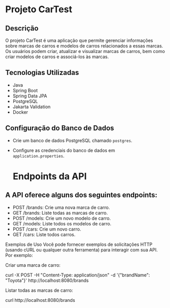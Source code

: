 # Projeto CarTest

## Descrição
O projeto CarTest é uma aplicação que permite gerenciar informações sobre marcas de carros e modelos de carros relacionados a essas marcas. Os usuários podem criar,
atualizar e visualizar marcas de carros, bem como criar modelos de carros e associá-los às marcas.

## Tecnologias Utilizadas
- Java
- Spring Boot
- Spring Data JPA
- PostgreSQL
- Jakarta Validation
- Docker

## Configuração do Banco de Dados
- Crie um banco de dados PostgreSQL chamado `postgres`.
- Configure as credenciais do banco de dados em `application.properties`.

  # Endpoints da API
## A API oferece alguns dos seguintes endpoints:

- POST /brands: Crie uma nova marca de carro.
- GET /brands: Liste todas as marcas de carro.
- POST /models: Crie um novo modelo de carro.
- GET /models: Liste todos os modelos de carro.
- POST /cars: Crie um novo carro.
- GET /cars: Liste todos carros.

Exemplos de Uso
Você pode fornecer exemplos de solicitações HTTP (usando cURL ou qualquer outra ferramenta) para interagir com sua API. Por exemplo:

Criar uma marca de carro:

curl -X POST -H "Content-Type: application/json" -d '{"brandName": "Toyota"}' http://localhost:8080/brands

Listar todas as marcas de carro:

curl http://localhost:8080/brands

